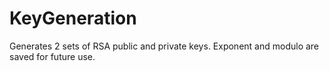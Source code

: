 # KeyGeneration
Generates 2 sets of RSA public and private keys. Exponent and modulo are saved for future use.
